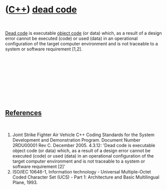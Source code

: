 
 

 

 

 

 

([C++](Cpp.md)) [dead code](CppDeadCode.md)
=============================================

 

[Dead code](CppDeadCode.md) is executable [object
code](CppObjectCode.md) (or data) which, as a result of a design error
cannot be executed (code) or used (data) in an operational configuration
of the target computer environment and is not traceable to a system or
software requirement \[1,2\].

 

 

 

 

 

[References](CppReferences.md)
-------------------------------

 

1.  Joint Strike Fighter Air Vehicle C++ Coding Standards for the System
    Development and Demonstration Program. Document Number 2RDU00001
    Rev C. December 2005. 4.3.12: 'Dead code is executable object code
    (or data) which, as a result of a design error cannot be
    executed (code) or used (data) in an operational configuration of
    the target computer environment and is not traceable to a system or
    software requirement \[2\]'
2.  ISO/IEC 10646-1, Information technology - Universal Multiple-Octet
    Coded Character Set (UCS) - Part 1: Architecture and Basic
    Multilingual Plane, 1993.

 

 

 

 

 

 

